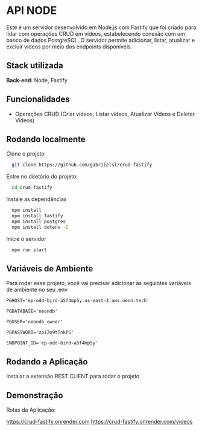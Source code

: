 
# API NODE

Este é um servidor desenvolvido em Node.js com Fastify que foi criado para lidar com operações CRUD em vídeos, estabelecendo conexão com um banco de dados PostgreSQL. O servidor permite adicionar, listar, atualizar e excluir vídeos por meio dos endpoints disponíveis.


## Stack utilizada

**Back-end:** Node, Fastify


## Funcionalidades

- Operações CRUD (Criar vídeos, Listar vídeos, Atualizar Vídeos e Deletar Vídeos)


## Rodando localmente

Clone o projeto

```bash
  git clone https://github.com/gabriielsl/crud-fastify
```

Entre no diretório do projeto

```bash
  cd crud-fastify
```

Instale as dependências

```bash
  npm install
  npm install fastify
  npm install postgres
  npm install dotenv -D
```

Inicie o servidor

```bash
  npm run start
```


## Variáveis de Ambiente

Para rodar esse projeto, você vai precisar adicionar as seguintes variáveis de ambiente no seu .env

`PGHOST='ep-odd-bird-a5f4mp5y.us-east-2.aws.neon.tech'`

`PGDATABASE='neondb'`

`PGUSER='neondb_owner'`

`PGPASSWORD='zpi2o9tTnkPS'`

`ENDPOINT_ID='ep-odd-bird-a5f4mp5y'`


## Rodando a Aplicação

Instalar a extensão REST CLIENT para rodar o projeto


## Demonstração

Rotas da Aplicação:

https://crud-fastify.onrender.com
https://crud-fastify.onrender.com/videos



[def]: https://github.com/gabriielsl